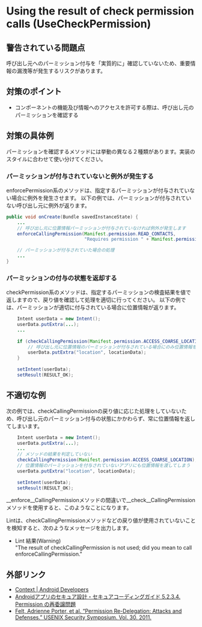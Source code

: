 # Using the result of check permission calls (UseCheckPermission)

## 警告されている問題点

呼び出し元へのパーミッション付与を「実質的に」確認していないため、重要情報の漏洩等が発生するリスクがあります。

## 対策のポイント

- コンポーネントの機能及び情報へのアクセスを許可する際は、呼び出し元のパーミッションを確認する

## 対策の具体例

パーミッションを確認するメソッドには挙動の異なる２種類があります。実装のスタイルに合わせて使い分けてください。

### パーミッションが付与されていないと例外が発生する

enforcePermission系のメソッドは、指定するパーミッションが付与されていない場合に例外を発生させます。
以下の例では、パーミッションが付与されていない呼び出し元に例外が返ります。  

```java
public void onCreate(Bundle savedInstanceState) {
    ...
    // 呼び出し元に位置情報パーミッションが付与されていなければ例外が発生します
    enforceCallingPermission(Manifest.permission.READ_CONTACTS,
                             "Requires permission " + Manifest.permission.READ_CONTACTS);

    // パーミッションが付与されていた場合の処理
    ...
}
```

### パーミッションの付与の状態を返却する

checkPermission系のメソッドは、指定するパーミッションの検査結果を値で返しますので、戻り値を確認して処理を適切に行ってください。
以下の例では、パーミッションが適切に付与されている場合に位置情報が返ります。

```java
    Intent userData = new Intent();
    userData.putExtra(...);
    ...
    
    if (checkCallingPermission(Manifest.permission.ACCESS_COARSE_LOCATION) == PackageManager.PERMISSION_GRANTED) {
        // 呼び出し元に位置情報のパーミッションが付与されている場合にのみ位置情報を付加する
        userData.putExtra("location", locationData);
    }
    
    setIntent(userData);
    setResult(RESULT_OK);
```

## 不適切な例

次の例では、checkCallingPermissionの戻り値に応じた処理をしていないため、呼び出し元のパーミッション付与の状態にかかわらず、常に位置情報を返してしまいます。

```java
    Intent userData = new Intent();
    userData.putExtra(...);
    ...
    // メソッドの結果を判定していない
    checkCallingPermission(Manifest.permission.ACCESS_COARSE_LOCATION);
    // 位置情報のパーミッションを付与されていないアプリにも位置情報を渡してしまう
    userData.putExtra("location", locationData);
    
    setIntent(userData);
    setResult(RESULT_OK);
```

__enforce__CallingPermissionメソッドの間違いで__check__CallingPermissionメソッドを使用すると、このようなことになります。

Lintは、checkCallingPermissionメソッドなどの戻り値が使用されていないことを検知すると、次のようなメッセージを出力します。

  - Lint 結果(Warning)  
    "The result of checkCallingPermission is not used; did you mean to call enforceCallingPermission."

## 外部リンク

  - [Context | Android Developers][1]  
  - [Androidアプリのセキュア設計・セキュアコーディングガイド 5.2.3.4. Permission の再委譲問題][2]  
  - [Felt, Adrienne Porter, et al. “Permission Re-Delegation: Attacks and Defenses.” USENIX Security Symposium. Vol. 30. 2011.][3]  

[1]: https://developer.android.com/reference/android/content/Context.html
[2]: http://www.jssec.org/dl/android_securecoding/5_how_to_use_security_functions.html#permission%E3%81%AE%E5%86%8D%E5%A7%94%E8%AD%B2%E5%95%8F%E9%A1%8C
[3]: https://www.usenix.org/event/sec11/tech/full_papers/Felt.pdf

